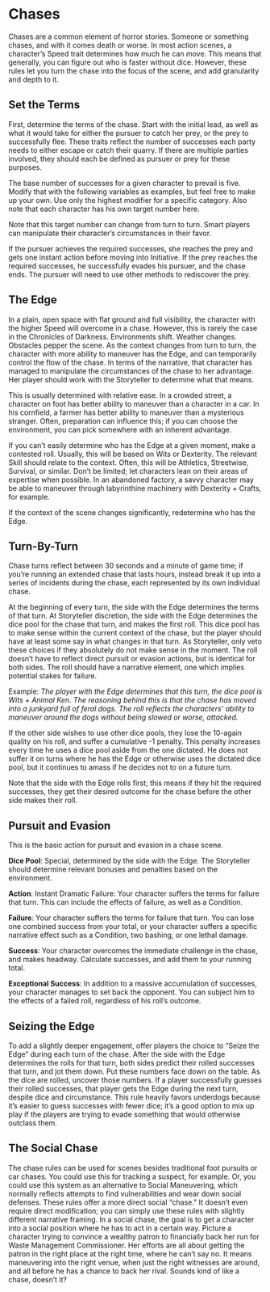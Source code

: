 # Chases

Chases are a common element of horror stories. Someone
or something chases, and with it comes death or worse. In
most action scenes, a character’s Speed trait determines
how much he can move. This means that generally, you can
figure out who is faster without dice. However, these rules
let you turn the chase into the focus of the scene, and add
granularity and depth to it. 

## Set the Terms

First, determine the terms of the chase. Start with the
initial lead, as well as what it would take for either the pursuer
to catch her prey, or the prey to successfully flee. These traits
reflect the number of successes each party needs to either
escape or catch their quarry. If there are multiple parties
involved, they should each be defined as pursuer or prey for
these purposes.

The base number of successes for a given character to
prevail is five. Modify that with the following variables as
examples, but feel free to make up your own. Use only the
highest modifier for a specific category. Also note that each
character has his own target number here.

Note that this target number can change from turn to
turn. Smart players can manipulate their character’s circumstances in their favor.

If the pursuer achieves the required successes, she reaches
the prey and gets one instant action before moving into
Initiative. If the prey reaches the required successes, he successfully evades his pursuer, and the chase ends. The pursuer
will need to use other methods to rediscover the prey.

## The Edge

In a plain, open space with flat ground and full visibility,
the character with the higher Speed will overcome in a chase.
However, this is rarely the case in the Chronicles of Darkness.
Environments shift. Weather changes. Obstacles pepper the scene. As the context changes from turn to turn, the character
with more ability to maneuver has the Edge, and can temporarily control the flow of the chase. In terms of the narrative,
that character has managed to manipulate the circumstances
of the chase to her advantage. Her player should work with
the Storyteller to determine what that means.

This is usually determined with relative ease. In a crowded
street, a character on foot has better ability to maneuver than
a character in a car. In his cornfield, a farmer has better ability
to maneuver than a mysterious stranger. Often, preparation
can influence this; if you can choose the environment, you
can pick somewhere with an inherent advantage. 

If you can’t easily determine who has the Edge at a given
moment, make a contested roll. Usually, this will be based
on Wits or Dexterity. The relevant Skill should relate to the
context. Often, this will be Athletics, Streetwise, Survival, or
similar. Don’t be limited; let characters lean on their areas
of expertise when possible. In an abandoned factory, a savvy character may be able to maneuver through labyrinthine
machinery with Dexterity + Crafts, for example.

If the context of the scene changes significantly, redetermine who has the Edge. 

## Turn-By-Turn

Chase turns reflect between 30 seconds and a minute
of game time; if you’re running an extended chase that lasts
hours, instead break it up into a series of incidents during
the chase, each represented by its own individual chase.

At the beginning of every turn, the side with the Edge
determines the terms of that turn. At Storyteller discretion,
the side with the Edge determines the dice pool for the chase
that turn, and makes the first roll. This dice pool has to make
sense within the current context of the chase, but the player
should have at least some say in what changes in that turn. As
Storyteller, only veto these choices if they absolutely do not
make sense in the moment. The roll doesn’t have to reflect
direct pursuit or evasion actions, but is identical for both
sides. The roll should have a narrative element, one which
implies potential stakes for failure.

Example: *The player with the Edge determines that this turn,
the dice pool is Wits + Animal Ken. The reasoning behind this is
that the chase has moved into a junkyard full of feral dogs. The roll
reflects the characters’ ability to maneuver around the dogs without
being slowed or worse, attacked.*

If the other side wishes to use other dice pools, they lose
the 10-again quality on his roll, and suffer a cumulative -1
penalty. This penalty increases every time he uses a dice
pool aside from the one dictated. He does not suffer it on
turns where he has the Edge or otherwise uses the dictated
dice pool, but it continues to amass if he decides not to on
a future turn. 

Note that the side with the Edge rolls first; this means if
they hit the required successes, they get their desired outcome
for the chase before the other side makes their roll.

## Pursuit and Evasion 

This is the basic action for pursuit and
evasion in a chase scene.

**Dice Pool**: Special, determined by the side with the
Edge. The Storyteller should
determine relevant bonuses
and penalties based on the
environment.

**Action**: Instant
Dramatic Failure: Your
character suffers the terms
for failure that turn. This
can include the effects
of failure, as well as a
Condition.

**Failure**: Your
character suffers the
terms for failure that turn. You can lose one combined success from your total,
or your character suffers a specific narrative effect such as a
Condition, two bashing, or one lethal damage. 

**Success**: Your character overcomes the immediate challenge in the chase, and makes headway. Calculate successes,
and add them to your running total.

**Exceptional Success**: In addition to a massive accumulation of successes, your character manages to set back the
opponent. You can subject him to the effects of a failed roll,
regardless of his roll’s outcome. 

## Seizing the Edge

To add a slightly deeper engagement, offer players the choice
to “Seize the Edge” during each turn of the chase. After the
side with the Edge determines the rolls for that turn, both sides
predict their rolled successes that turn, and jot them down. Put
these numbers face down on the table. As the dice are rolled,
uncover those numbers. If a player successfully guesses their
rolled successes, that player gets the Edge during the next turn,
despite dice and circumstance. This rule heavily favors underdogs
because it’s easier to guess successes with fewer dice; it’s a good
option to mix up play if the players are trying to evade something
that would otherwise outclass them. 

## The Social Chase

The chase rules can be used for scenes besides traditional
foot pursuits or car chases. You could use this for tracking
a suspect, for example. Or, you could use this system as an
alternative to Social Maneuvering, which normally reflects attempts to find vulnerabilities and wear down social defenses.
These rules offer a more direct social “chase.” It doesn’t even
require direct modification; you can simply use these rules
with slightly different narrative framing. In a social chase,
the goal is to get a character into a social position where he
has to act in a certain way. Picture a character trying to convince a wealthy patron to financially back her run for Waste
Management Commissioner. Her efforts are all about getting
the patron in the right place at the right time, where he can’t
say no. It means maneuvering into the right venue, when just
the right witnesses are around, and all before he has a chance
to back her rival. Sounds kind of like a chase, doesn’t it? 